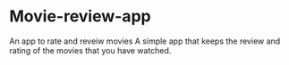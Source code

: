 # Movie-review-app
An app to rate and reveiw movies
A simple app that keeps the review and rating of the movies that you have watched. 
